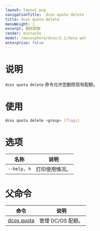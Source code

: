 ```yaml
---
layout: layout.pug
navigationTitle:  dcos quota delete
title: dcos quota delete
menuWeight: 1
excerpt: 删除配额
render: mustache
model: /mesosphere/dcos/2.1/data.yml
enterprise: false
---
```



# 说明

`dcos quota delete` 命令允许您删除现有配额。

# 使用

```bash
dcos quota delete <group> [flags]
```

# 选项

| 名称 | 说明 |
|---------|-------------|
| `--help, h`     | 打印使用情况。|

# 父命令

| 命令 | 说明 |
|---------|-------------|
| [dcos quota](/mesosphere/dcos/cn/2.1/cli/command-reference/dcos-quota/)   | 管理 DC/OS 配额。 |
